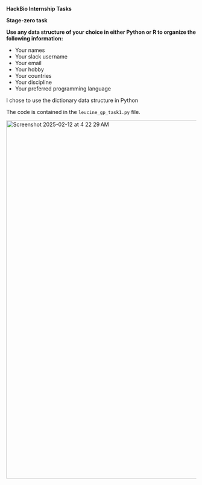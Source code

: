 **HackBio Internship Tasks**

**Stage-zero task**

**Use any data structure of your choice in either Python or R to organize the following information:**
+ Your names
+ Your slack username
+ Your email
+ Your hobby
+ Your countries
+ Your discipline
+ Your preferred programming language

I chose to use the dictionary data structure in Python

The code is contained in the `leucine_gp_task1.py` file.

<img width="950" alt="Screenshot 2025-02-12 at 4 22 29 AM" src="https://github.com/user-attachments/assets/3638a47b-03bb-4ac9-9545-4ad29fbd985b" />
